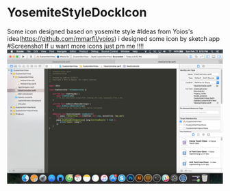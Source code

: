 # YosemiteStyleDockIcon
Some icon designed based on yosemite style
#Ideas
from Yoios's idea(https://github.com/mmarfil/yoios) i designed some icon by sketch app
#Screenshot
If u want more icons just pm me !!!!
![Alt text](/dockicon.png?raw=true)

